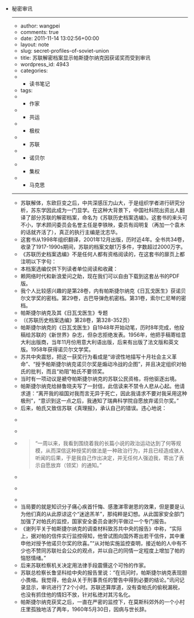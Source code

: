 - 秘密审讯
    - ---
    - author: wangpei
    - comments: true
    - date: 2011-11-14 13:02:56+00:00
    - layout: note
    - slug: secret-profiles-of-soviet-union
    - title: 苏联解密档案显示帕斯捷尔纳克因获诺奖而受到审讯
    - wordpress_id: 4943
    - categories:
    - - 读书笔记
    - tags:
    - - 作家
    - - 共运
    - - 极权
    - - 苏联
    - - 诺贝尔
    - - 集权
    - - 马克思
    - ---
    - 苏联解体，东欧巨变之后，中共深感压力山大，于是组织学者进行研究分析，苏东学因此成为一门显学。在这种大背景下，中国社科院出资出人翻译了部分苏联的解密档案，命名为《苏联历史档案选编》。这套书的来头可不小，学术顾问委员会名誉主任是李铁映，委员有阎明复（再加一个袁木的话就齐活了），真正的执行主编是沈志华。
    - 这套书从1998年组织翻译，2001年12月出版，历时近4年。全书共34卷，收录了1917-1990s期间，苏联的档案文献1万多件，字数超过2000万字。
    - 《苏联历史档案选编》不是任何人都有资格阅读的，在这套书的扉页上都注明以下字句：
    - 本档案选编仅供下列读者单位阅读和收藏：
    - 赖网络时代和新浪爱问之助，现在我们可以自由下载到这套丛书的PDF版。
    - 我个人比较感兴趣的是第28卷，内有帕斯捷尔纳克《日瓦戈医生》获诺贝尔文学奖的密档。第29卷，古巴导弹危机密档。第31卷，索尔仁尼琴的密档。
    - 帕斯捷尔纳克及其《日瓦戈医生》专题
    - （《苏联历史档案选编》第28卷，第328-352页）
    - 帕斯捷尔纳克的《日瓦戈医生》自1948年开始动笔，历时8年完成，他投稿给苏联的《新世界》杂志，但杂志拒绝发表。1956年，他把手稿寄给意大利出版商，当年11月份用意大利语出版，后来有出版了法文版和英文版。1958年获得诺贝尔文学奖。
    - 苏共中央震怒，把这一获奖行为看成是“诽谤性地描写十月社会主义革命”、“授予帕斯捷尔纳克诺贝尔奖是煽动冷战的企图”，并且决定组织对帕氏的批判，而且“劝阻”帕氏不要领奖。
    - 当时有一项动议是褫夺帕斯捷尔纳克的苏联公民资格，将他驱逐出境。
    - 帕斯捷尔纳克给赫鲁晓夫写了一封信，此信读来不禁令人悲从心起。他请求道：“离开我的祖国对我而言无异于死亡，因此我请求不要对我采用这种极刑”，“意识到这一点之后，我通知了瑞典科学院自愿放弃诺贝尔奖。”
    - 后来，帕氏又致信苏联《真理报》，承认自己的错误。违心地说：
    - <blockquote>
    - >
    - > “一周以来，我看到围绕着我的长篇小说的政治运动达到了何等规模，从而深信这种授奖的做法是一种政治行为，并且已经造成骇人听闻的后果，于是我自己作出决定，并无任何人强迫我，寄出了表示自愿放弃（领奖）的通知。”
    - >
    - >
    - </blockquote>
    - 当局要的就是知识分子痛心疾首忏悔、感激涕零谢恩的效果，但是要是认为他们真的从此原谅这个“迷途羔羊”，那纯粹是幻想。从此国家安全部门加强了对帕氏的监控，国家安全委员会谢列平做过一个专门报告。
    - 《谢列平关于帕斯捷尔纳克的调查材料致苏共中央的报告》中称，“实际上，据对帕的信件实行监控得知，他曾试图向国外寄出若干信件，其中重申他对授予他诺贝尔奖的欣喜。”“从对帕实施监控查明，接近帕的人中有不少也不赞同苏联社会公众的观点，并以自己的同情一定程度上增加了帕的恼怒情绪。”
    - 后来苏联检察机关决定用法律手段震慑这个可怜的作家。
    - 苏联总检察长鲁坚科给中央的报告里说：“在讯问时，帕斯捷尔纳克表现胆小畏缩。我觉得，他会从关于刑事责任的警告中得到必要的结论。”讯问记录显示，审讯进行了2个小时。苏联还算厚道，没有查帕氏的偷税漏税，也没有抓住他的情妇不放，针对私徳对其污名化。
    - 帕斯捷尔纳克获奖之后，一直在严密的监控下，在莫斯科郊外的一个小村庄里孤独地活了两年，1960年5月30日，因病与世长辞。
